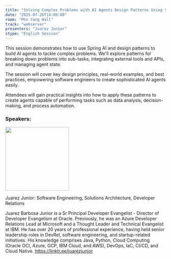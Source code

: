 ```yaml
---
title: "Solving Complex Problems with AI Agents Design Patterns Using Spring AI"
date: "2025-07-26T14:00:00"
room: "Mtn Yang Hall"
track: "webserver"
presenters: "Juarez Junior"
stype: "English Session"
---
```


This session demonstrates how to use Spring AI and design patterns to build AI agents to tackle complex problems. We'll explore patterns for breaking down problems into sub-tasks, integrating external tools and APIs, and managing agent state. 

The session will cover key design principles, real-world examples, and best practices, empowering software engineers to create sophisticated AI agents easily.

Attendees will gain practical insights into how to apply these patterns to create agents capable of performing tasks such as data analysis, decision-making, and process automation.

### Speakers:


<img src="https://sessionize.com/image/da35-400o400o1-7iXG3irB2qcqf5PDtHr272.jpg" width="200" /><br/>

Juarez Junior: Software Engineering, Solutions Architecture, Developer Relations

Juarez Barbosa Junior is a Sr Principal Developer Evangelist - Director of Developer Evangelism at Oracle. Previously, he was an Azure Developer Relations Lead at Microsoft and a Thought Leader and Technical Evangelist at IBM. He has over 20 years of professional experience, having held senior leadership roles in DevRel, software engineering, and startup-related initiatives. His knowledge comprises Java, Python, Cloud Computing (Oracle OCI, Azure, GCP, IBM Cloud, and AWS), 
DevOps, IaC, CI/CD, and Cloud Native.  https://linktr.ee/juarezjunior